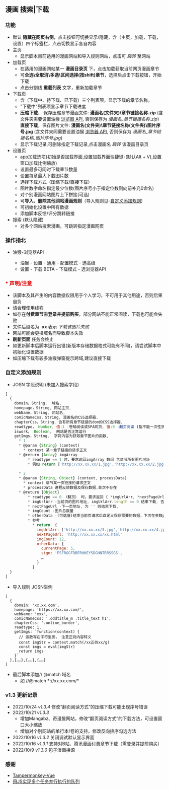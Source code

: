 ## 漫画 搜索|下载

### 功能
- 默认 **隐藏在网页右侧**，点击按钮可切换显示/隐藏，含（主页，加载，下载，设置）四个标签栏，点击切换显示各自内容
- 主页
  - 显示脚本目前适用的漫画网站和导入规则网站，点击可 *跳转* 至网站
- 加载页
  - 在适用的漫画网站某一 **漫画目录页** 下，点击加载获取当前网页漫画章节
  - 可**全选\全取消\多选\区间选择(按shift)章节**，选择后点击下载按钮，开始下载
  - 点击分割线 **重载列表** 文字，重新加载章节
- 下载页
  - 含（下载中、待下载、已下载）三个列表项，显示下载的章节名称。
  - "下载中"列表项显示章节下载进度
  - **压缩下载**， 保存压缩章节漫画文件: **漫画名(文件夹)\章节链接名称.zip** (含文件夹需要设置油猴 [浏览器 API](#browserapi), 否则保存为 *漫画名_章节链接名称.zip*) <br />
    **直接下载**，保存图片文件: **漫画名(文件夹)\章节链接名称(文件夹)\图片序号.jpg** (含文件夹同需要设置油猴 [浏览器 API](#browserapi), 否则保存为 *漫画名_章节链接名称_图片序号.jpg*)
  - 显示下载记录,可删除指定下载记录,点击漫画名 *跳转* 该漫画目录页
- 设置页
  - app加载选项(初始是否加载界面,设置加载界面快捷键-(默认Alt + V),设置窗口加载比例缩放)
  - 设置最多可同时下载章节数量
  - 设置每章最大下载图片数
  - 选择下载方式（压缩下载/直接下载）
  - 图片数字命名指定最少位数(图片序号小于指定位数则向前补充0命名)
  - 对个别漫画网站图片上下拼接(可选)
  - 可**导入、删除其他网站漫画规则**（导入规则见-[自定义添加规则](#自定义添加规则))
  - 可初始化设置中所有数据
  - 添加脚本反馈/评分跳转链接
- 搜索 (默认隐藏)
  - 对多个网站搜索漫画，可跳转指定漫画网页

### 操作指北
 - <sapn id='browserapi'> 油猴-浏览器API
    - 油猴 - 设置 - 通用 - 配置模式 - 选高级
    - 设置 - 下载 BETA - 下载模式 - 选浏览器API

### <font color="#dd0000">* 声明/注意</font>
  - 该脚本及其产生的内容数据仅限用于个人学习，不可用于其他用途，否则后果自负
  - 请合理使用线程
  - 如存在**付费章节**需**登录并提前购买**，部分网站不能正常阅读，下载也可能会失败
  - 文件后缀名为 **.xx** 表示 *下载该图片失败*
  - 网站可能会更换域名而导致脚本失效
  - **刷新页面** 任务会终止
  - 如更新脚本后脚本运行出错(新版本存储数据格式可能有不同)，请尝试脚本中初始化设置数据
  - 如压缩下载有较多油猴弹窗提示跨域,建议直接下载

### 自定义添加规则
- JOSN 字段说明 (未加入搜索字段)

```js
[
  {
    domain，String,  域名,
    homepage，String, 网站主页,
    webName，String, 网站名,
    comicNameCss，String, 漫画名的CSS选择器,
    chapterCss，String, 含有所有章节链接的dom的CSS选择器,
    readtype， Number, 值:1 -卷轴阅读或SPA网页, 值:0 -翻页阅读 (指不能一次性获取到某章节所有图片地址)
    iswork， Boolean,  网站是否正常运行
    getImgs，String,  字符内容为获取章节图片的函数,
      * 1
      * @param {String} (context)  
        * context 某一章节链接的请求正文
      * @return {Array} imgArray
          * readtype == 1 时，要求返回imgArray 数组 含章节所有图片地址
          * 例如 return ['http://xx.xx.xx/1.jpg','http://xx.xx.xx/2.jpg']
          
      * 2
      * @param {String, Object} (context, processData)
        * context 章节某一页链接的请求正文
        * processData 进程反馈数据及保存数据,首次不存在
      * @return {Object} 
          * readtype == 0 （翻页） 时，要求返回 { *imgUrlArr, *nextPageUrl, *imgCount, otherData }
          * imgUrlArr -当前页的图片地址, imgUrlArr.length == 0 结束下载, 否则请求下一页地址
          * nextPageUrl -下一页地址, 为 '' 则结束下载, 
          * imgCount -图片总数量
          * otherData -(可选值)结束当前页请求后自定义保存需要的数据，下次在参数processData中可获取到
          * 参考 
            * return  { 
              imgUrlArr: ['http://xx.xx.xx/3.jpg','http://xx.xx.xx/4.jpg']
              nextPageUrl: 'http://xx.xx.xx/xx.html'
              imgCount: 12,
              otherData: {
                currentPage: 5,
                sign: 'FSFRGGFDBFRHHEYSDGHNTRRSSGS',
                …
              }
            }
  }
]
```


- 导入规则 JOSN举例

```
[
  {
    domain: 'xx.xx.com',
    homepage: 'https://xx.xx.com/',
    webName: 'xxx',
    comicNameCss: '.oddtitle_m .title_text h1',
    chapterCss: '.online_border',
    readtype: 1,
    getImgs: `function(context) {
      // 函数写在字符里面， 注意正则内容转义
      const imgStr = context.match(/xx正则xx/g)
      const imgs = eval(imgStr)
      return imgs
    }`
  },{……},{……},{……}
]
```

- 最后脚本添加// @match   域名
  - 如    //@match   \*://xx.xx.com/\*


### v1.3 更新记录
  - 2022/10/24 *v1.3.4* 修改“翻页阅读方式”的压缩下载可能出现序号错误
  - 2022/10/21 *v1.3.3* 
    - 增加Mangabz、奇漫屋网站，修改“翻页阅读方式”的下载方法，可设置窗口大小缩放
    - 增加对个别网站的单行本/卷的支持，修改反向排序勾选方法
  - 2022/10/16 *v1.3.2* 关闭调试默认显示界面
  - 2022/10/16 *v1.3.1* 支持对B站、腾讯漫画付费章节下载（需登录并提前购买）
  - 2022/10/9 *v1.3.0*  包子漫画换源


### 感谢
  - [Tampermonkey-Vue](https://github.com/huangxubo23/tampermonkey-vue)
  - [用JS实现多个任务并行执行的队列](https://juejin.cn/post/6844903961728647181)

